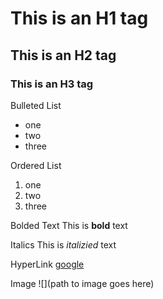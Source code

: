 # This is an H1 tag

## This is an H2 tag

### This is an H3 tag

Bulleted List
- one
- two
- three

Ordered List
1. one
2. two
3. three

Bolded Text
This is **bold** text

Italics
This is *italizied* text

HyperLink
[google](http://www.google.com)

Image
![](path to image goes here)